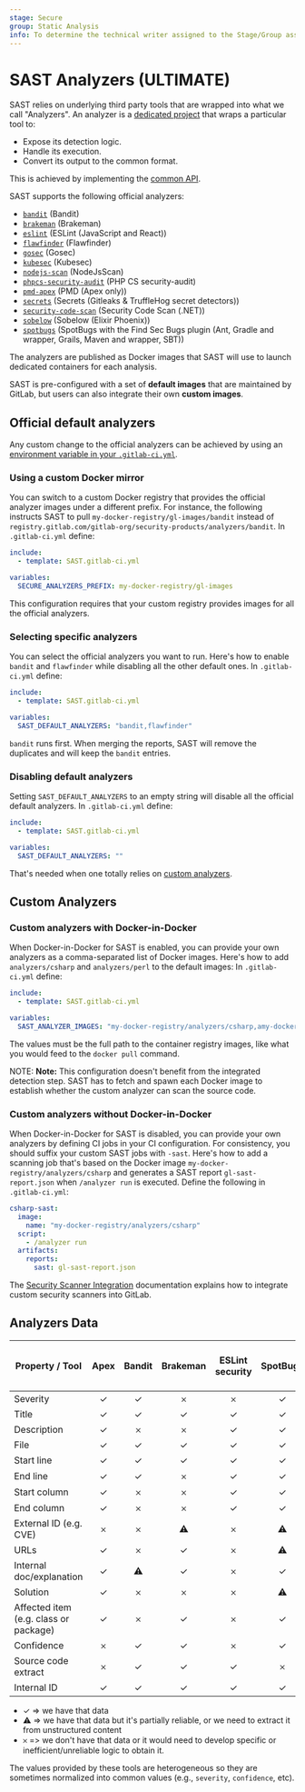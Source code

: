 ```yaml
---
stage: Secure
group: Static Analysis
info: To determine the technical writer assigned to the Stage/Group associated with this page, see https://about.gitlab.com/handbook/engineering/ux/technical-writing/#designated-technical-writers
---
```


# SAST Analyzers **(ULTIMATE)**

SAST relies on underlying third party tools that are wrapped into what we call
"Analyzers". An analyzer is a
[dedicated project](https://gitlab.com/gitlab-org/security-products/analyzers)
that wraps a particular tool to:

- Expose its detection logic.
- Handle its execution.
- Convert its output to the common format.

This is achieved by implementing the [common API](https://gitlab.com/gitlab-org/security-products/analyzers/common).

SAST supports the following official analyzers:

- [`bandit`](https://gitlab.com/gitlab-org/security-products/analyzers/bandit) (Bandit)
- [`brakeman`](https://gitlab.com/gitlab-org/security-products/analyzers/brakeman) (Brakeman)
- [`eslint`](https://gitlab.com/gitlab-org/security-products/analyzers/eslint) (ESLint (JavaScript and React))
- [`flawfinder`](https://gitlab.com/gitlab-org/security-products/analyzers/flawfinder) (Flawfinder)
- [`gosec`](https://gitlab.com/gitlab-org/security-products/analyzers/gosec) (Gosec)
- [`kubesec`](https://gitlab.com/gitlab-org/security-products/analyzers/kubesec) (Kubesec)
- [`nodejs-scan`](https://gitlab.com/gitlab-org/security-products/analyzers/nodejs-scan) (NodeJsScan)
- [`phpcs-security-audit`](https://gitlab.com/gitlab-org/security-products/analyzers/phpcs-security-audit) (PHP CS security-audit)
- [`pmd-apex`](https://gitlab.com/gitlab-org/security-products/analyzers/pmd-apex) (PMD (Apex only))
- [`secrets`](https://gitlab.com/gitlab-org/security-products/analyzers/secrets) (Secrets (Gitleaks & TruffleHog secret detectors))
- [`security-code-scan`](https://gitlab.com/gitlab-org/security-products/analyzers/security-code-scan) (Security Code Scan (.NET))
- [`sobelow`](https://gitlab.com/gitlab-org/security-products/analyzers/sobelow) (Sobelow (Elixir Phoenix))
- [`spotbugs`](https://gitlab.com/gitlab-org/security-products/analyzers/spotbugs) (SpotBugs with the Find Sec Bugs plugin (Ant, Gradle and wrapper, Grails, Maven and wrapper, SBT))

The analyzers are published as Docker images that SAST will use to launch
dedicated containers for each analysis.

SAST is pre-configured with a set of **default images** that are maintained by
GitLab, but users can also integrate their own **custom images**.

## Official default analyzers

Any custom change to the official analyzers can be achieved by using an
[environment variable in your `.gitlab-ci.yml`](index.md#customizing-the-sast-settings).

### Using a custom Docker mirror

You can switch to a custom Docker registry that provides the official analyzer
images under a different prefix. For instance, the following instructs
SAST to pull `my-docker-registry/gl-images/bandit`
instead of `registry.gitlab.com/gitlab-org/security-products/analyzers/bandit`.
In `.gitlab-ci.yml` define:

```yaml
include:
  - template: SAST.gitlab-ci.yml

variables:
  SECURE_ANALYZERS_PREFIX: my-docker-registry/gl-images
```

This configuration requires that your custom registry provides images for all
the official analyzers.

### Selecting specific analyzers

You can select the official analyzers you want to run. Here's how to enable
`bandit` and `flawfinder` while disabling all the other default ones.
In `.gitlab-ci.yml` define:

```yaml
include:
  - template: SAST.gitlab-ci.yml

variables:
  SAST_DEFAULT_ANALYZERS: "bandit,flawfinder"
```

`bandit` runs first. When merging the reports, SAST will
remove the duplicates and will keep the `bandit` entries.

### Disabling default analyzers

Setting `SAST_DEFAULT_ANALYZERS` to an empty string will disable all the official
default analyzers. In `.gitlab-ci.yml` define:

```yaml
include:
  - template: SAST.gitlab-ci.yml

variables:
  SAST_DEFAULT_ANALYZERS: ""
```

That's needed when one totally relies on [custom analyzers](#custom-analyzers).

## Custom Analyzers

### Custom analyzers with Docker-in-Docker

When Docker-in-Docker for SAST is enabled,
you can provide your own analyzers as a comma-separated list of Docker images.
Here's how to add `analyzers/csharp` and `analyzers/perl` to the default images:
In `.gitlab-ci.yml` define:

```yaml
include:
  - template: SAST.gitlab-ci.yml

variables:
  SAST_ANALYZER_IMAGES: "my-docker-registry/analyzers/csharp,amy-docker-registry/analyzers/perl"
```

The values must be the full path to the container registry images,
like what you would feed to the `docker pull` command.

NOTE: **Note:**
This configuration doesn't benefit from the integrated detection step.
SAST has to fetch and spawn each Docker image to establish whether the
custom analyzer can scan the source code.

### Custom analyzers without Docker-in-Docker

When Docker-in-Docker for SAST is disabled, you can provide your own analyzers by
defining CI jobs in your CI configuration. For consistency, you should suffix your custom
SAST jobs with `-sast`. Here's how to add a scanning job that's based on the
Docker image `my-docker-registry/analyzers/csharp` and generates a SAST report
`gl-sast-report.json` when `/analyzer run` is executed. Define the following in
`.gitlab-ci.yml`:

```yaml
csharp-sast:
  image:
    name: "my-docker-registry/analyzers/csharp"
  script:
    - /analyzer run
  artifacts:
    reports:
      sast: gl-sast-report.json
```

The [Security Scanner Integration](../../../development/integrations/secure.md) documentation explains how to integrate custom security scanners into GitLab.

## Analyzers Data

| Property / Tool                         | Apex                 | Bandit               | Brakeman             | ESLint security      | SpotBugs             | Flawfinder           | Gosec                | Kubesec Scanner      | NodeJsScan           | PHP CS Security Audit   | Security code Scan (.NET)   | Sobelow            |
| --------------------------------------- | :------------------: | :------------------: | :------------------: | :------------------: | :------------------: | :------------------: | :------------------: | :------------------: | :------------------: | :---------------------: | :-------------------------: | :----------------: |
| Severity                                | ✓                    | ✓                    | 𐄂                    | 𐄂                    | ✓                    | 𐄂                    | ✓                    | ✓                    | 𐄂                    | ✓                       | 𐄂                           | 𐄂                  |
| Title                                   | ✓                    | ✓                    | ✓                    | ✓                    | ✓                    | ✓                    | ✓                    | ✓                    | ✓                    | ✓                       | ✓                           | ✓                  |
| Description                             | ✓                    | 𐄂                    | 𐄂                    | ✓                    | ✓                    | 𐄂                    | 𐄂                    | ✓                    | ✓                    | 𐄂                       | 𐄂                           | ✓                  |
| File                                    | ✓                    | ✓                    | ✓                    | ✓                    | ✓                    | ✓                    | ✓                    | ✓                    | ✓                    | ✓                       | ✓                           | ✓                  |
| Start line                              | ✓                    | ✓                    | ✓                    | ✓                    | ✓                    | ✓                    | ✓                    | 𐄂                    | ✓                    | ✓                       | ✓                           | ✓                  |
| End line                                | ✓                    | ✓                    | 𐄂                    | ✓                    | ✓                    | 𐄂                    | 𐄂                    | 𐄂                    | 𐄂                    | 𐄂                       | 𐄂                           | 𐄂                  |
| Start column                            | ✓                    | 𐄂                    | 𐄂                    | ✓                    | ✓                    | ✓                    | ✓                    | 𐄂                    | 𐄂                    | ✓                       | ✓                           | 𐄂                  |
| End column                              | ✓                    | 𐄂                    | 𐄂                    | ✓                    | ✓                    | 𐄂                    | 𐄂                    | 𐄂                    | 𐄂                    | 𐄂                       | 𐄂                           | 𐄂                  |
| External ID (e.g. CVE)                  | 𐄂                    | 𐄂                    | ⚠                    | 𐄂                    | ⚠                    | ✓                    | 𐄂                    | 𐄂                    | 𐄂                    | 𐄂                       | 𐄂                           | 𐄂                  |
| URLs                                    | ✓                    | 𐄂                    | ✓                    | 𐄂                    | ⚠                    | 𐄂                    | ⚠                    | 𐄂                    | 𐄂                    | 𐄂                       | 𐄂                           | 𐄂                  |
| Internal doc/explanation                | ✓                    | ⚠                    | ✓                    | 𐄂                    | ✓                    | 𐄂                    | 𐄂                    | 𐄂                    | 𐄂                    | 𐄂                       | 𐄂                           | ✓                  |
| Solution                                | ✓                    | 𐄂                    | 𐄂                    | 𐄂                    | ⚠                    | ✓                    | 𐄂                    | 𐄂                    | 𐄂                    | 𐄂                       | 𐄂                           | 𐄂                  |
| Affected item (e.g. class or package)   | ✓                    | 𐄂                    | ✓                    | 𐄂                    | ✓                    | ✓                    | 𐄂                    | ✓                    | 𐄂                    | 𐄂                       | 𐄂                           | 𐄂                  |
| Confidence                              | 𐄂                    | ✓                    | ✓                    | 𐄂                    | ✓                    | ✓                    | ✓                    | ✓                    | 𐄂                    | 𐄂                       | 𐄂                           | ✓                  |
| Source code extract                     | 𐄂                    | ✓                    | ✓                    | ✓                    | 𐄂                    | ✓                    | ✓                    | 𐄂                    | 𐄂                    | 𐄂                       | 𐄂                           | 𐄂                  |
| Internal ID                             | ✓                    | ✓                    | ✓                    | ✓                    | ✓                    | ✓                    | ✓                    | 𐄂                    | 𐄂                    | ✓                       | ✓                           | ✓                  |

- ✓ => we have that data
- ⚠ => we have that data but it's partially reliable, or we need to extract it from unstructured content
- 𐄂 => we don't have that data or it would need to develop specific or inefficient/unreliable logic to obtain it.

The values provided by these tools are heterogeneous so they are sometimes
normalized into common values (e.g., `severity`, `confidence`, etc).
